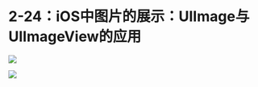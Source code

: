 # 2-24：iOS中图片的展示：UIImage与UIImageView的应用

![](https://gitlab.com/kiriha/my-public-pictures/-/raw/main/pictures/2024/06/13_12_11_0_202406131210929.png)

![](https://gitlab.com/kiriha/my-public-pictures/-/raw/main/pictures/2024/06/13_12_11_58_202406131211947.png)
